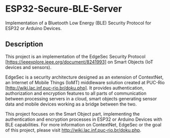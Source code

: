 # ESP32-Secure-BLE-Server
Implementation of a Bluetooth Low Energy (BLE) Security Protocol for ESP32 or Arduino Devices.

## Description
This project is an implementation of the EdgeSec Security Protocol [https://ieeexplore.ieee.org/document/8241993] on Smart Objects (IoT devices and sensors).

EdgeSec is a security architecture designed as an extension of ContextNet, an Internet of Mobile Things (IoMT) middleware solution created at PUC-Rio [http://wiki.lac.inf.puc-rio.br/doku.php].
It provides authentication, authorization and encryption features to all parts of communication between processing servers in a cloud, smart objects generating sensor data and mobile devices working as a bridge between the two.

This project focuses on the Smart Object part, implementing the authentication and encryption processes in ESP32 or Arduino Devices with BLE capabilities. For more information on ContextNet, EdgeSec or the goal of this project, please visit http://wiki.lac.inf.puc-rio.br/doku.php.

